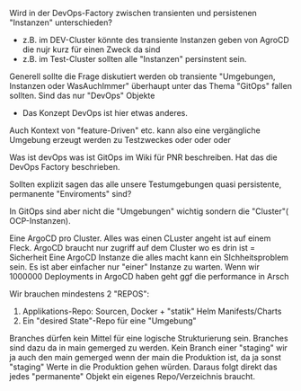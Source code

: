 Wird in der DevOps-Factory zwischen transienten und persistenen "Instanzen" unterschieden?
  -  z.B. im DEV-Cluster könnte des transiente Instanzen geben von AgroCD die nujr kurz für einen Zweck da sind
  -  z.B. im Test-Cluster sollten alle "Instanzen" persinstent sein.

Generell sollte die Frage diskutiert werden ob transiente "Umgebungen, Instanzen oder WasAuchImmer" überhaupt unter das Thema "GitOps" fallen sollten. Sind das nur "DevOps" Objekte
  -  Das Konzept DevOps ist hier etwas anderes.

Auch Kontext von "feature-Driven" etc. kann also eine vergängliche Umgebung erzeugt werden zu Testzweckes oder oder oder

Was ist devOps was ist GitOps im Wiki für PNR beschreiben. Hat das die DevOps Factory beschrieben.

Sollten explizit sagen das alle unsere Testumgebungen quasi persistente, permanente "Enviroments" sind?

In GitOps sind aber nicht die "Umgebungen" wichtig sondern die "Cluster"( OCP-Instanzen).

Eine ArgoCD pro Cluster. Alles was einen CLuster angeht ist auf einem Fleck. ArgoCD braucht nur zugriff auf dem Cluster wo es drin ist = Sicherheit
  Eine ArgoCD Instanze die  alles macht kann ein SIchheitsproblem sein. Es ist aber einfacher nur "einer" Instanze zu warten. Wenn wir 1000000 Deployments in ArgoCD haben geht ggf die performance in Arsch


Wir brauchen mindestens 2 "REPOS":
  1. Applikations-Repo: Sourcen, Docker + "statik" Helm Manifests/Charts
  2. Ein "desired State"-Repo für eine "Umgebung" 

Branches dürfen kein Mittel für eine logische Strukturierung sein. Branches sind dazu da in main gemerged zu werden. Kein Branch einer "staging" wir ja auch den main gemerged wenn der main die Produktion ist, da ja sonst "staging" Werte in die Produktion gehen würden.
Daraus folgt direkt das jedes "permanente" Objekt ein eigenes Repo/Verzeichnis braucht.


